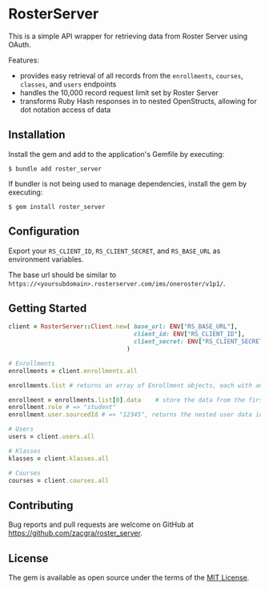 # RosterServer

This is a simple API wrapper for retrieving data from Roster Server using OAuth.

Features:

- provides easy retrieval of all records from the `enrollments`, `courses`, `classes`, and `users` endpoints
- handles the 10,000 record request limit set by Roster Server
- transforms Ruby Hash responses in to nested OpenStructs, allowing for dot notation access of data

## Installation

Install the gem and add to the application's Gemfile by executing:

    $ bundle add roster_server

If bundler is not being used to manage dependencies, install the gem by executing:

    $ gem install roster_server

## Configuration

Export your `RS_CLIENT_ID`, `RS_CLIENT_SECRET`, and `RS_BASE_URL` as environment variables.

The base url should be similar to `https://<yoursubdomain>.rosterserver.com/ims/oneroster/v1p1/`.

## Getting Started

```rb
client = RosterServer::Client.new( base_url: ENV["RS_BASE_URL"], 
                                   client_id: ENV["RS_CLIENT_ID"], 
                                   client_secret: ENV["RS_CLIENT_SECRET"]
                                 )

# Enrollments
enrollments = client.enrollments.all

enrollments.list # returns an array of Enrollment objects, each with an OpenStruct of data

enrollment = enrollments.list[0].data    # store the data from the first enrollment in the list
enrollment.role # => "student"
enrollment.user.sourcedId # => "12345", returns the nested user data id

# Users
users = client.users.all

# Klasses
klasses = client.klasses.all

# Courses
courses = client.courses.all
```

<!-- ## Development

After checking out the repo, run `bin/setup` to install dependencies. Then, run `rake spec` to run the tests. You can also run `bin/console` for an interactive prompt that will allow you to experiment.

To install this gem onto your local machine, run `bundle exec rake install`. To release a new version, update the version number in `version.rb`, and then run `bundle exec rake release`, which will create a git tag for the version, push git commits and the created tag, and push the `.gem` file to [rubygems.org](https://rubygems.org). -->

## Contributing

Bug reports and pull requests are welcome on GitHub at https://github.com/zacgra/roster_server.

## License

The gem is available as open source under the terms of the [MIT License](https://opensource.org/licenses/MIT).
